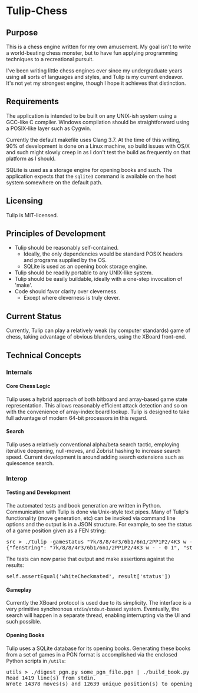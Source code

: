 Tulip-Chess
===========

Purpose
-------
This is a chess engine written for my own amusement. My goal isn't to write a world-beating chess monster, but to have fun applying programming techniques to a recreational pursuit. 

I've been writing little chess engines ever since my undergraduate years using all sorts of languages and styles, and Tulip is my current endeavor. It's not yet my strongest engine, though I hope it achieves that distinction.

Requirements
------------
The application is intended to be built on any UNIX-ish system using a GCC-like C compiler. Windows compilation should be straightforward using a POSIX-like layer such as Cygwin.

Currently the default makefile uses Clang 3.7. At the time of this writing, 90% of development is done on a Linux machine, so build issues with OS/X and such might slowly creep in as I don't test the build as frequently on that platform as I should.

SQLite is used as a storage engine for opening books and such. The application expects that the `sqlite3` command is available on the host system somewhere on the default path.

Licensing
---------
Tulip is MIT-licensed.

Principles of Development
-------------------------
* Tulip should be reasonably self-contained.
  * Ideally, the only dependencies would be standard POSIX headers and programs supplied by the OS.
  * SQLite is used as an opening book storage engine.
* Tulip should be readily portable to any UNIX-like system.
* Tulip should be easily buildable, ideally with a one-step invocation of 'make'.
* Code should favor clarity over cleverness.
  * Except where cleverness is truly clever.

Current Status
--------------
Currently, Tulip can play a relatively weak (by computer standards) game of chess, taking advantage of obvious blunders, using the XBoard front-end.

Technical Concepts
------------------
### Internals
#### Core Chess Logic
Tulip uses a hybrid approach of both bitboard and array-based game state representation. This allows reasonably efficient attack detection and so on with the convenience of array-index board lookup. Tulip is designed to take full advantage of modern 64-bit processors in this regard.

#### Search
Tulip uses a relatively conventional alpha/beta search tactic, employing iterative deepening, null-moves, and Zobrist hashing to increase search speed. Current development is around adding search extensions such as quiescence search.

### Interop
#### Testing and Development
The automated tests and book generation are written in Python. Communication with Tulip is done via Unix-style text pipes. Many of Tulip's functionality (move generation, etc) can be invoked via command line options and the output is in a JSON structure. For example, to see the status of a game position given as a FEN string:
<pre>
src > ./tulip -gamestatus "7k/8/8/4r3/6b1/6n1/2PP1P2/4K3 w - - 0 1"
{"fenString": "7k/8/8/4r3/6b1/6n1/2PP1P2/4K3 w - - 0 1", "status": "whiteCheckmated"}
</pre>
The tests can now parse that output and make assertions against the results:
<pre>
self.assertEqual('whiteCheckmated', result['status'])
</pre>

#### Gameplay
Currently the XBoard protocol is used due to its simplicity. The interface is a very primitive synchronous `stdin`/`stdout`-based system. Eventually, the search will happen in a separate thread, enabling interrupting via the UI and such possible.

#### Opening Books
Tulip uses a SQLite database for its opening books. Generating these books from a set of games in a PGN format is accomplished via the enclosed Python scripts in `/utils`:

<pre>
utils > ./digest_pgn.py some_pgn_file.pgn | ./build_book.py
Read 1419 line(s) from stdin.
Wrote 14378 moves(s) and 12639 unique position(s) to opening file "tulip_openings.sqlite"
</pre>